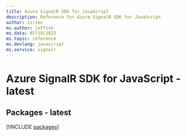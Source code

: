 ```yaml
---
title: Azure SignalR SDK for JavaScript
description: Reference for Azure SignalR SDK for JavaScript
author: xirzec
ms.author: jeffish
ms.data: 07/19/2023
ms.topic: reference
ms.devlang: javascript
ms.service: signalr
---
```

# Azure SignalR SDK for JavaScript - latest
## Packages - latest
[!INCLUDE [packages](signalr-index.md)]
